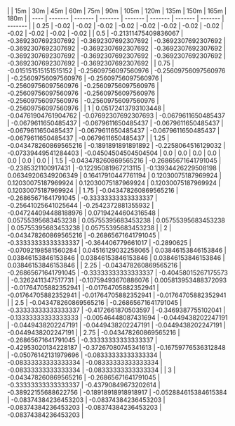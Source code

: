 | | 15m | 30m | 45m | 60m | 75m | 90m | 105m | 120m | 135m | 150m | 165m | 180m | 
| ---- | ------- | ------- | ------- | ------- | ------- | ------- | ------- | ------- |
| 0.25 | -0.02 | -0.02 | -0.02 | -0.02 | -0.02 | -0.02 | -0.02 | -0.02 | -0.02 | -0.02 | -0.02 | -0.02 | 
| 0.5 | -0.21311475409836067 | -0.3692307692307692 | -0.3692307692307692 | -0.3692307692307692 | -0.3692307692307692 | -0.3692307692307692 | -0.3692307692307692 | -0.3692307692307692 | -0.3692307692307692 | -0.3692307692307692 | -0.3692307692307692 | -0.3692307692307692 | 
| 0.75 | -0.015151515151515152 | -0.25609756097560976 | -0.25609756097560976 | -0.25609756097560976 | -0.25609756097560976 | -0.25609756097560976 | -0.25609756097560976 | -0.25609756097560976 | -0.25609756097560976 | -0.25609756097560976 | -0.25609756097560976 | -0.25609756097560976 | 
| 1 | 0.05172413793103448 | -0.04761904761904762 | -0.07692307692307693 | -0.0679611650485437 | -0.0679611650485437 | -0.0679611650485437 | -0.0679611650485437 | -0.0679611650485437 | -0.0679611650485437 | -0.0679611650485437 | -0.0679611650485437 | -0.0679611650485437 | 
| 1.25 | -0.043478260869565216 | -0.1891891891891892 | -0.2258064516129032 | -0.07339449541284403 | -0.04504504504504504 | 0.0 | 0.0 | 0.0 | 0.0 | 0.0 | 0.0 | 0.0 | 
| 1.5 | -0.043478260869565216 | -0.26865671641791045 | -0.2385321100917431 | -0.12295081967213115 | -0.13934426229508198 | 0.06349206349206349 | 0.16417910447761194 | 0.12030075187969924 | 0.12030075187969924 | 0.12030075187969924 | 0.12030075187969924 | 0.12030075187969924 | 
| 1.75 | -0.043478260869565216 | -0.26865671641791045 | -0.33333333333333337 | -0.25641025641025644 | -0.2542372881355932 | -0.047244094488188976 | 0.07194244604316548 | 0.05755395683453238 | 0.05755395683453238 | 0.05755395683453238 | 0.05755395683453238 | 0.05755395683453238 | 
| 2 | -0.043478260869565216 | -0.26865671641791045 | -0.33333333333333337 | -0.364406779661017 | -0.2890625 | -0.07092198581560284 | 0.04516129032258065 | 0.03846153846153846 | 0.03846153846153846 | 0.03846153846153846 | 0.03846153846153846 | 0.03846153846153846 | 
| 2.25 | -0.043478260869565216 | -0.26865671641791045 | -0.33333333333333337 | -0.40458015267175573 | -0.3262411347517731 | -0.10759493670886076 | 0.005813953488372093 | -0.01764705882352941 | -0.01764705882352941 | -0.01764705882352941 | -0.01764705882352941 | -0.01764705882352941 | 
| 2.5 | -0.043478260869565216 | -0.26865671641791045 | -0.33333333333333337 | -0.4172661870503597 | -0.3469387755102041 | -0.13333333333333333 | -0.00546448087431694 | -0.0449438202247191 | -0.0449438202247191 | -0.0449438202247191 | -0.0449438202247191 | -0.0449438202247191 | 
| 2.75 | -0.043478260869565216 | -0.26865671641791045 | -0.33333333333333337 | -0.42953020134228187 | -0.37267080745341613 | -0.16759776536312848 | -0.05076142131979696 | -0.08333333333333334 | -0.08333333333333334 | -0.08333333333333334 | -0.08333333333333334 | -0.08333333333333334 | 
| 3 | -0.043478260869565216 | -0.26865671641791045 | -0.33333333333333337 | -0.43790849673202614 | -0.38922155688622756 | -0.18918918918918917 | -0.052884615384615384 | -0.08374384236453203 | -0.08374384236453203 | -0.08374384236453203 | -0.08374384236453203 | -0.08374384236453203 | 
